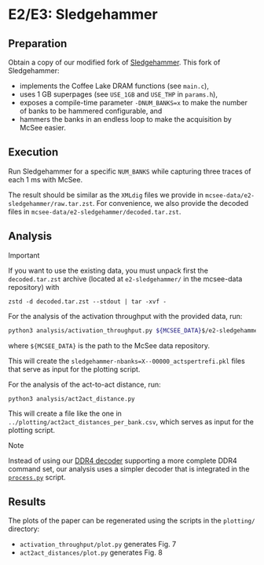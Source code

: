 # E2/E3: Sledgehammer

## Preparation

Obtain a copy of our modified fork of [Sledgehammer](https://github.com/mcsee-artifacts/sledgehammer). This fork of Sledgehammer:
- implements the Coffee Lake DRAM functions (see `main.c`),
- uses 1 GB superpages (see `USE_1GB` and `USE_THP` in `params.h`),
- exposes a compile-time parameter `-DNUM_BANKS=x` to make the number of banks to be hammered configurable, and
- hammers the banks in an endless loop to make the acquisition by McSee easier.

## Execution

Run Sledgehammer for a specific `NUM_BANKS` while capturing three traces of each 1 ms with McSee.

The result should be similar as the `XMLdig` files we provide in `mcsee-data/e2-sledgehammer/raw.tar.zst`. For convenience, we also provide the decoded files in `mcsee-data/e2-sledgehammer/decoded.tar.zst`.

## Analysis

> [!IMPORTANT]
> If you want to use the existing data, you must unpack first the `decoded.tar.zst` archive (located at `e2-sledgehammer/` in the mcsee-data repository) with
> ```
> zstd -d decoded.tar.zst --stdout | tar -xvf -
> ```

For the analysis of the activation throughput with the provided data, run:

```bash
python3 analysis/activation_throughput.py ${MCSEE_DATA}$/e2-sledgehammer/decoded/
```

where `${MCSEE_DATA}` is the path to the McSee data repository.

This will create the `sledgehammer-nbanks=X--00000_actspertrefi.pkl` files that serve as input for the plotting script.

For the analysis of the act-to-act distance, run:

```
python3 analysis/act2act_distance.py
```

This will create a file like the one in `../plotting/act2act_distances_per_bank.csv`, which serves as input for the plotting script.

> [!NOTE]
> Instead of using our [DDR4 decoder](https://github.com/mcsee-artifacts/ddr4-decoder) supporting a more complete DDR4 command set, our analysis uses a simpler decoder that is integrated in the [`process.py`](analysis/process.py) script.

## Results

The plots of the paper can be regenerated using the scripts in the `plotting/` directory:
- `activation_throughput/plot.py` generates Fig. 7
- `act2act_distances/plot.py` generates Fig. 8
